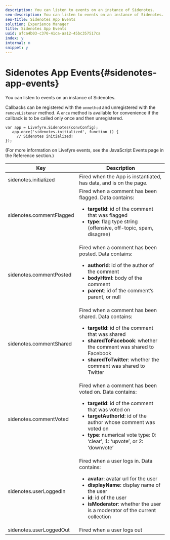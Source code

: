 ```yaml
---
description: You can listen to events on an instance of Sidenotes.
seo-description: You can listen to events on an instance of Sidenotes.
seo-title: Sidenotes App Events
solution: Experience Manager
title: Sidenotes App Events
uuid: afca4b03-c370-41ca-aa12-45bc357517ca
index: y
internal: n
snippet: y
---
```


# Sidenotes App Events{#sidenotes-app-events}

You can listen to events on an instance of Sidenotes.

<a id="section_e31_5jy_ty"></a>

Callbacks can be registered with the `onmethod` and unregistered with the `removeListener` method. A `once` method is available for convenience if the callback is to be called only once and then unregistered.

```
var app = Livefyre.Sidenotes(convConfig); 
   app.once('sidenotes.initialized', function () { 
     // Sidenotes initialized!  
});
```

(For more information on Livefyre events, see the JavaScript Events page in the Reference section.)

<table id="table_syj_stv_sy"> 
 <thead> 
  <tr> 
   <th class="entry"> Key </th> 
   <th class="entry"> Description </th> 
  </tr> 
 </thead>
 <tbody> 
  <tr> 
   <td> <span class="codeph"> sidenotes.initialized </span> </td> 
   <td> Fired when the App is instantiated, has data, and is on the page. </td> 
  </tr> 
  <tr> 
   <td> <span class="codeph"> sidenotes.commentFlagged </span> </td> 
   <td> Fired when a comment has been flagged. Data contains: 
    <ul id="ul_gxt_pky_ty"> 
     <li><b>targetId</b>: id of the comment that was flagged</li> 
     <li><b>type</b>: flag type string (offensive, off-topic, spam, disagree)</li> 
    </ul> </td> 
  </tr> 
  <tr> 
   <td> <span class="codeph"> sidenotes.commentPosted </span> </td> 
   <td> Fired when a comment has been posted. Data contains: 
    <ul id="ul_dxr_rky_ty"> 
     <li><b>authorId</b>: id of the author of the comment</li> 
     <li><b>bodyHtml</b>: body of the comment</li> 
     <li><b>parent</b>: id of the comment’s parent, or null</li> 
    </ul> </td> 
  </tr> 
  <tr> 
   <td> <span class="codeph"> sidenotes.commentShared </span> </td> 
   <td> Fired when a comment has been shared. Data contains: 
    <ul id="ul_gg5_tky_ty"> 
     <li><b>targetId</b>: id of the comment that was shared</li> 
     <li><b>sharedToFacebook</b>: whether the comment was shared to Facebook</li> 
     <li><b>sharedToTwitter</b>: whether the comment was shared to Twitter</li> 
    </ul> </td> 
  </tr> 
  <tr> 
   <td> <span class="codeph"> sidenotes.commentVoted </span> </td> 
   <td> Fired when a comment has been voted on. Data contains: 
    <ul id="ul_nc1_3py_ty"> 
     <li><b>targetId</b>: id of the comment that was voted on</li> 
     <li><b>targetAuthorId</b>: id of the author whose comment was voted on</li> 
     <li><b>type</b>: numerical vote type: 0: ‘clear’, 1: ‘upvote’, or 2: ‘downvote’</li> 
    </ul> </td> 
  </tr> 
  <tr> 
   <td> <span class="codeph"> sidenotes.userLoggedIn </span> </td> 
   <td> Fired when a user logs in. Data contains: 
    <ul id="ul_gpc_lpy_ty"> 
     <li><b>avatar</b>: avatar url for the user</li> 
     <li><b>displayName</b>: display name of the user</li> 
     <li><b>id</b>: id of the user</li> 
     <li><b>isModerator</b>: whether the user is a moderator of the current collection</li> 
    </ul> </td> 
  </tr> 
  <tr> 
   <td> <span class="codeph"> sidenotes.userLoggedOut </span> </td> 
   <td> Fired when a user logs out </td> 
  </tr> 
 </tbody> 
</table>

